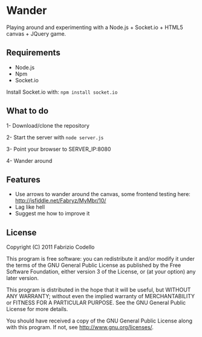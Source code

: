 Wander
======

Playing around and experimenting with a Node.js + Socket.io + HTML5 canvas + JQuery game.

Requirements
------------

* Node.js
* Npm
* Socket.io

Install Socket.io with:
``npm install socket.io``

What to do
----------

1- Download/clone the repository

2- Start the server with ``node server.js``

3- Point your browser to SERVER_IP:8080

4- Wander around


Features
--------

* Use arrows to wander around the canvas, some frontend testing here: http://jsfiddle.net/Fabryz/MyMbr/10/
* Lag like hell
* Suggest me how to improve it

License
-------

Copyright (C) 2011  Fabrizio Codello

This program is free software: you can redistribute it and/or modify
it under the terms of the GNU General Public License as published by
the Free Software Foundation, either version 3 of the License, or
(at your option) any later version.

This program is distributed in the hope that it will be useful,
but WITHOUT ANY WARRANTY; without even the implied warranty of
MERCHANTABILITY or FITNESS FOR A PARTICULAR PURPOSE.  See the
GNU General Public License for more details.

You should have received a copy of the GNU General Public License
along with this program.  If not, see <http://www.gnu.org/licenses/>.
